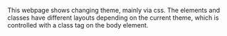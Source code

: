 This webpage shows changing theme, mainly via css.
The elements and classes have different layouts depending on the current theme, which is controlled with a class tag on the body element.